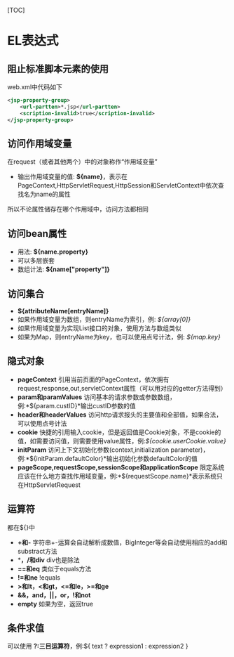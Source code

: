 [TOC]
# EL表达式

## 阻止标准脚本元素的使用
web.xml中代码如下
```xml
<jsp-property-group>
    <url-partten>*.jsp</url-partten>
    <scription-invalid>true</scription-invalid>
</jsp-property-group>
```

## 访问作用域变量
在request（或者其他两个）中的对象称作“作用域变量”
* 输出作用域变量的值: **${name}**，表示在PageContext,HttpServletRequest,HttpSession和ServletContext中依次查找名为name的属性

所以不论属性储存在哪个作用域中，访问方法都相同

## 访问bean属性
* 用法: **${name.property}**
* 可以多层嵌套
* 数组计法: **${name["property"]}**

## 访问集合
* **${attributeName[entryName]}**
* 如果作用域变量为数组，则entryName为索引，例: *${array[0]}*
* 如果作用域变量为实现List接口的对象，使用方法与数组类似
* 如果为Map，则entryName为key，也可以使用点号计法，例: *${map.key}*

## 隐式对象
* **pageContext**
    引用当前页面的PageContext，依次拥有request,response,out,servletContext属性（可以用对应的getter方法得到）
* **param和paramValues**
    访问基本的请求参数或参数数组，例:*${param.custID}*输出custID参数的值
* **header和headerValues**
    访问http请求报头的主要值和全部值，如果合法，可以使用点号计法
* **cookie**
    快捷的引用输入cookie，但是返回值是Cookie对象，不是cookie的值，如需要访问值，则需要使用value属性，例:*${cookie.userCookie.value}*
* **initParam**
    访问上下文初始化参数(context,initialization parameter)，例:*${initParam.defaultColor}*输出初始化参数defaultColor的值
* **pageScope,requestScope,sessionScope和applicationScope**
    限定系统应该在什么地方查找作用域变量，例:*${requestScope.name}*表示系统只在HttpServletRequest
    
## 运算符
都在${}中
* **+和-**
    字符串+-运算会自动解析成数值，BigInteger等会自动使用相应的add和substract方法
* ***，/和div**
    div也是除法
* **==和eq**
    类似于equals方法
* **!=和ne**
    !equals
* **>和lt，<和gt，<=和le，>=和ge**
* **&&，and，||，or，!和not**
* **empty**
    如果为空，返回true
    
## 条件求值
可以使用 **?:三目运算符**，例:${ text ? expression1 : expression2 }